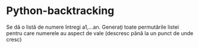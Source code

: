 # Python-backtracking
Se dă o listă de numere întregi a1,...an. Generaţi toate permutările listei pentru care
numerele au aspect de vale (descresc până la un punct de unde cresc)
